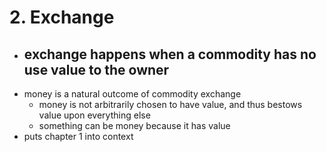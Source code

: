 # 2. Exchange

- exchange happens when a commodity has no use value to the owner
  - 
- money is a natural outcome of commodity exchange
  - money is not arbitrarily chosen to have value, and thus bestows value upon everything else
  - something can be money because it has value
- puts chapter 1 into context
